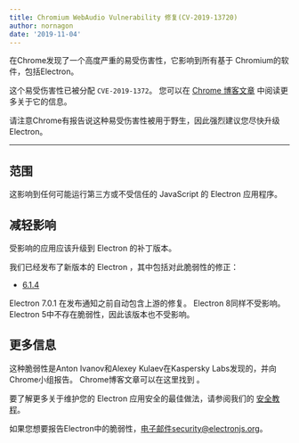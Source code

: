 ```yaml
---
title: Chromium WebAudio Vulnerability 修复(CV-2019-13720)
author: nornagon
date: '2019-11-04'
---
```


在Chrome发现了一个高度严重的易受伤害性，它影响到所有基于 Chromium的软件，包括Electron。

这个易受伤害性已被分配 `CVE-2019-1372`。  您可以在 [Chrome 博客文章](https://chromereleases.googleblog.com/2019/10/stable-channel-update-for-desktop_31.html) 中阅读更多关于它的信息。

请注意Chrome有报告说这种易受伤害性被用于野生，因此强烈建议您尽快升级 Electron。

---

## 范围

这影响到任何可能运行第三方或不受信任的 JavaScript 的 Electron 应用程序。

## 减轻影响

受影响的应用应该升级到 Electron 的补丁版本。

我们已经发布了新版本的 Electron ，其中包括对此脆弱性的修正：
  * [6.1.4](https://github.com/electron/electron/releases/tag/v6.1.4)

Electron 7.0.1 在发布通知之前自动包含上游的修复。 Electron 8同样不受影响。 Electron 5中不存在脆弱性，因此该版本也不受影响。

## 更多信息

这种脆弱性是Anton Ivanov和Alexey Kulaev在Kaspersky Labs发现的，并向Chrome小组报告。 Chrome博客文章可以在这里找到 [](https://chromereleases.googleblog.com/2019/10/stable-channel-update-for-desktop_31.html)。

要了解更多关于维护您的 Electron 应用安全的最佳做法，请参阅我们的 [安全教程](https://electronjs.org/docs/tutorial/security)。

如果您想要报告Electron中的脆弱性，电子邮件security@electronjs.org。
